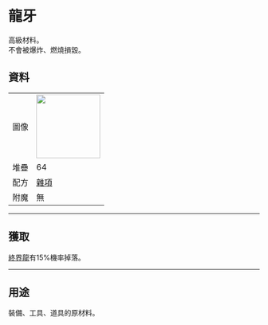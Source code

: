 # 龍牙
高級材料。  
不會被爆炸、燃燒損毀。

## 資料
<table>
    <tr><td>圖像</td><td><img src="https://i.imgur.com/ZJn6ZOj.png" width="128"/></td></tr>
    <tr><td>堆疊</td><td>64</td></tr>
    <tr><td>配方</td><td><a href="https://minecraft.fandom.com/zh/wiki/合成/雜項配方">雜項</a></td></tr>
    <tr><td>附魔</td><td>無</td></tr>
</table>
  
---

## 獲取
[終界龍](https://minecraft.fandom.com/zh/wiki/終界龍)有15%機率掉落。
   
---

## 用途
裝備、工具、道具的原材料。